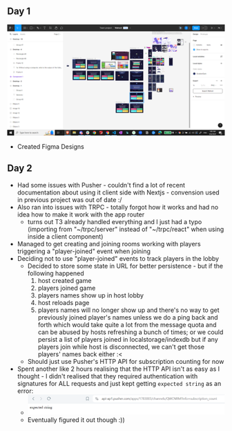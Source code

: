 ## Day 1
![alt text](image.png)
* Created Figma Designs


## Day 2
* Had some issues with Pusher - couldn't find a lot of recent documentation about using it client side with Nextjs - convension used in previous project was out of date :/
* Also ran into issues with TRPC - totally forgot how it works and had no idea how to make it work with the app router
  * turns out T3 already handled everything and I just had a typo (importing from "~/trpc/server" instead of "~/trpc/react" when using inside a client component)
* Managed to get creating and joining rooms working with players triggering a "player-joined" event when joining
* Deciding not to use "player-joined" events to track players in the lobby
  * Decided to store some state in URL for better persistence - but if the following happened
      1. host created game
      2. players joined game
      3. players names show up in host lobby
      4. host reloads page
      5. players names will no longer show up and there's no way to get previously joined player's names unless we do a ping back and forth which would take quite a lot from the message quota and can be abused by hosts refreshing a bunch of times; or we could persist a list of players joined in localstorage/indexdb but if any players join while host is disconnected, we can't get those players' names back either :<
  * Should just use Pusher's HTTP API for subscription counting for now
* Spent another like 2 hours realising that the HTTP API isn't as easy as I thought - I didn't realised that they required authentication with signatures for ALL requests and just kept getting `expected string` as an error:
  * ![alt text](image-1.png)
  * Eventually figured it out though :))